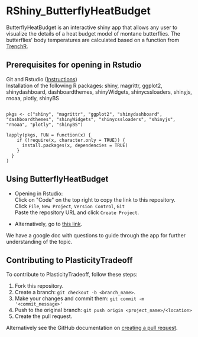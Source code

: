 # RShiny_ButterflyHeatBudget

ButterflyHeatBudget is an interactive shiny app that allows any user to visualize the details of a heat budget model of montane butterflies. The butterflies' body temperatures are calculated based on a function from [TrenchR](https://github.com/trenchproject/TrenchR).


## Prerequisites for opening in Rstudio
Git and Rstudio ([Instructions](https://resources.github.com/whitepapers/github-and-rstudio/))  
Installation of the following R packages:
shiny, magrittr, ggplot2, shinydashboard, dashboardthemes, shinyWidgets, shinycssloaders, shinyjs, rnoaa, plotly, shinyBS
```

pkgs <- c("shiny", "magrittr", "ggplot2", "shinydashboard", "dashboardthemes", "shinyWidgets", "shinycssloaders", "shinyjs", "rnoaa", "plotly", "shinyBS")

lapply(pkgs, FUN = function(x) {
    if (!require(x, character.only = TRUE)) {
      install.packages(x, dependencies = TRUE)
    }
  }
)
```

## Using ButterflyHeatBudget
* Opening in Rstudio:  
Click on "Code" on the top right to copy the link to this repository.  
Click ```File```, ```New Project```, ```Version Control```, ```Git```  
Paste the repository URL and click ```Create Project```.

* Alternatively, go to [this link](https://huckley.shinyapps.io/RShiny_ButterflyHeatBudget/).

We have a google doc with questions to guide through the app for further understanding of the topic.

## Contributing to PlasticityTradeoff
<!--- If your README is long or you have some specific process or steps you want contributors to follow, consider creating a separate CONTRIBUTING.md file--->
To contribute to PlasticityTradeoff, follow these steps:

1. Fork this repository.
2. Create a branch: `git checkout -b <branch_name>`.
3. Make your changes and commit them: `git commit -m '<commit_message>'`
4. Push to the original branch: `git push origin <project_name>/<location>`
5. Create the pull request.

Alternatively see the GitHub documentation on [creating a pull request](https://help.github.com/en/github/collaborating-with-issues-and-pull-requests/creating-a-pull-request).

